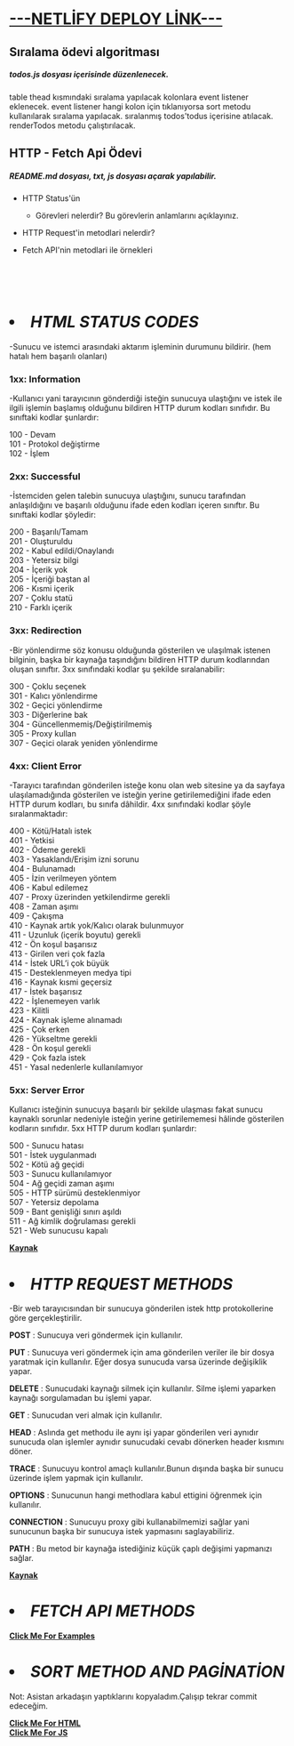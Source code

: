 <h1 target="_blank"><a href="https://sertacgultekin-week2-task.netlify.app" >---NETLİFY DEPLOY LİNK---</a></h1>



## Sıralama ödevi algoritması
##### todos.js dosyası içerisinde düzenlenecek.
table thead kısmındaki sıralama yapılacak kolonlara event listener eklenecek.
event listener hangi kolon için tıklanıyorsa sort metodu kullanılarak sıralama yapılacak.
sıralanmış todos'todus içerisine atılacak.
renderTodos metodu çalıştırılacak.


## HTTP - Fetch Api Ödevi

##### README.md dosyası, txt, js dosyası açarak yapılabilir.

* HTTP Status'ün 
  * Görevleri nelerdir? Bu görevlerin anlamlarını açıklayınız.
   
* HTTP Request'in metodlari  nelerdir? 
  
*  Fetch API'nin metodlari ile örnekleri

<!-------------------------------------------------------------->

<br><br><br>

# <li> ***HTML STATUS CODES***

-Sunucu ve istemci arasındaki aktarım işleminin durumunu bildirir. (hem hatalı hem başarılı olanları)

 ### **1xx: Information**

 -Kullanıcı yani tarayıcının gönderdiği isteğin sunucuya ulaştığını ve istek ile ilgili işlemin başlamış olduğunu bildiren HTTP durum kodları sınıfıdır. Bu sınıftaki kodlar şunlardır:

100 - Devam <br>
101 - Protokol değiştirme <br>
102 - İşlem

 ### **2xx: Successful**

-İstemciden gelen talebin sunucuya ulaştığını, sunucu tarafından anlaşıldığını ve başarılı olduğunu ifade eden kodları içeren sınıftır. Bu sınıftaki kodlar şöyledir:

200 - Başarılı/Tamam <br>
201 - Oluşturuldu <br>
202 - Kabul edildi/Onaylandı <br>
203 - Yetersiz bilgi <br>
204 - İçerik yok <br>
205 - İçeriği baştan al <br>
206 - Kısmi içerik <br>
207 - Çoklu statü <br>
210 - Farklı içerik

### **3xx: Redirection**

-Bir yönlendirme söz konusu olduğunda gösterilen ve ulaşılmak istenen bilginin, başka bir kaynağa taşındığını bildiren HTTP durum kodlarından oluşan sınıftır. 3xx sınıfındaki kodlar şu şekilde sıralanabilir:

300 - Çoklu seçenek<br>
301 - Kalıcı yönlendirme<br>
302 - Geçici yönlendirme<br>
303 - Diğerlerine bak<br>
304 - Güncellenmemiş/Değiştirilmemiş<br>
305 - Proxy kullan<br>
307 - Geçici olarak yeniden yönlendirme


### **4xx: Client Error**

-Tarayıcı tarafından gönderilen isteğe konu olan web sitesine ya da sayfaya ulaşılamadığında gösterilen ve isteğin yerine getirilemediğini ifade eden HTTP durum kodları, bu sınıfa dâhildir. 4xx sınıfındaki kodlar şöyle sıralanmaktadır:

400 - Kötü/Hatalı istek<br>
401 - Yetkisi<br>
402 - Ödeme gerekli<br>
403 - Yasaklandı/Erişim izni sorunu<br>
404 - Bulunamadı<br>
405 - İzin verilmeyen yöntem<br>
406 - Kabul edilemez<br>
407 - Proxy üzerinden yetkilendirme gerekli<br>
408 - Zaman aşımı<br>
409 - Çakışma<br>
410 - Kaynak artık yok/Kalıcı olarak bulunmuyor<br>
411 - Uzunluk (içerik boyutu) gerekli<br>
412 - Ön koşul başarısız<br>
413 - Girilen veri çok fazla<br>
414 - İstek URL’i çok büyük<br>
415 - Desteklenmeyen medya tipi<br>
416 - Kaynak kısmi geçersiz<br>
417 - İstek başarısız<br>
422 - İşlenemeyen varlık<br>
423 - Kilitli<br>
424 - Kaynak işleme alınamadı<br>
425 - Çok erken<br>
426 - Yükseltme gerekli<br>
428 - Ön koşul gerekli<br>
429 - Çok fazla istek<br>
451 - Yasal nedenlerle kullanılamıyor<br>

### **5xx: Server Error**

Kullanıcı isteğinin sunucuya başarılı bir şekilde ulaşması fakat sunucu kaynaklı sorunlar nedeniyle isteğin yerine getirilememesi hâlinde gösterilen kodların sınıfıdır. 5xx HTTP durum kodları şunlardır:

500 - Sunucu hatası<br>
501 - İstek uygulanmadı<br>
502 - Kötü ağ geçidi<br>
503 - Sunucu kullanılamıyor<br>
504 - Ağ geçidi zaman aşımı<br>
505 - HTTP sürümü desteklenmiyor<br>
507 - Yetersiz depolama<br>
509 - Bant genişliği sınırı aşıldı<br>
511 - Ağ kimlik doğrulaması gerekli<br>
521 - Web sunucusu kapalı<br>

 [**Kaynak**](https://www.w3schools.com/tags/ref_httpmessages.asp)

# <li> ***HTTP REQUEST METHODS***

-Bir web tarayıcısından bir sunucuya gönderilen istek http protokollerine göre gerçekleştirilir.

**POST** : Sunucuya veri göndermek için kullanılır.

**PUT** : Sunucuya veri göndermek için ama gönderilen veriler ile bir dosya yaratmak için kullanılır. Eğer dosya sunucuda varsa üzerinde değişiklik yapar.

**DELETE** : Sunucudaki kaynağı silmek için kullanılır. Silme işlemi yaparken kaynağı sorgulamadan bu işlemi yapar.

**GET** : Sunucudan veri almak için kullanılır.

**HEAD** : Aslında get methodu ile aynı işi yapar gönderilen veri aynıdır sunucuda olan işlemler aynıdır sunucudaki cevabı dönerken header kısmını döner.

**TRACE** : Sunucuyu kontrol amaçlı kullanılır.Bunun dışında başka bir sunucu üzerinde işlem yapmak için kullanılır.

**OPTIONS** : Sunucunun hangi methodlara kabul ettigini öğrenmek için kullanılır.

**CONNECTION** : Sunucuyu proxy gibi kullanabilmemizi sağlar yani sunucunun başka bir sunucuya istek yapmasını saglayabiliriz.

**PATH** : Bu metod bir kaynağa istediğiniz küçük çaplı değişimi yapmanızı sağlar.

[**Kaynak**]( https://developer.mozilla.org/en-US/docs/Web/HTTP/Methods
)
 

# <li> ***FETCH API METHODS*** 


[**Click Me For Examples**](./js/about.js)


# <li> ***SORT METHOD AND PAGİNATİON*** 
Not: Asistan arkadaşın yaptıklarını kopyaladım.Çalışıp tekrar commit edeceğim.

[**Click Me For HTML**](todos.html) <br>
[**Click Me For JS**](./js/todos.js)
